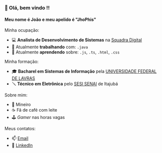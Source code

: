 ### 👋 Olá, bem vindo !!
#### Meu nome é João e meu apelido é "JhoPhis"

Minha ocupação:
- 💻 **Analista de Desenvolvimento de Sistemas** na [Squadra Digital](https://www.squadra.com.br/index.html)<br>
- 💼 Atualmente **trabalhando** com: `.java`
- 🌱 Atualmente **aprendendo** sobre: `.js`, `.ts`, `.html`, `.css`

Minha formação:
- 🎓 **Bacharel em Sistemas de Informação** pela [UNIVERSIDADE FEDERAL DE LAVRAS](https://ufla.br/)
- 🪛 **Técnico em Eletrônica** pelo [SESI SENAI](https://www.fiemg.com.br/unidades/sesi-senai-itajuba-cfp-aureliano-chaves/) de Itajubá

Sobre mim:
- 🔺 Mineiro
- ☕ Fã de café com leite
- 🕹️ *Gamer* nas horas vagas

Meus contatos:
- 📫 [Email](mailto:joaopliniosiqueira@gmail.com?subject=Olá%20João%20Plínio)
- 💬 [LinkedIn](https://www.linkedin.com/in/joaopliniosiqueira/)

